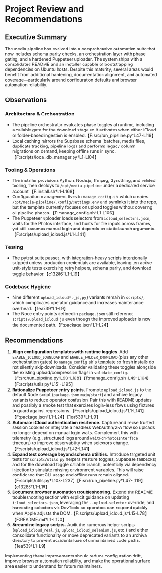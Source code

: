 # Project Review and Recommendations

## Executive Summary
The media pipeline has evolved into a comprehensive automation suite that now includes schema parity checks, an orchestration layer with phase gating, and a hardened Puppeteer uploader. The system ships with a consolidated README and an installer capable of bootstrapping dependencies on Ubuntu hosts. Despite this maturity, several areas would benefit from additional hardening, documentation alignment, and automated coverage—particularly around configuration defaults and browser automation reliability.

## Observations

### Architecture & Orchestration
* The pipeline orchestrator evaluates phase toggles at runtime, including a callable gate for the download stage so it activates when either iCloud or folder-based ingestion is enabled.【F:src/run_pipeline.py†L47-L119】
* Local caching mirrors the Supabase schema (batches, media files, duplicate tracking, pipeline logs) and performs legacy column migrations on demand, keeping offline runs in sync.【F:scripts/local_db_manager.py†L1-L104】

### Tooling & Operations
* The installer provisions Python, Node.js, ffmpeg, Syncthing, and related tooling, then deploys to `/opt/media-pipeline` under a dedicated service account.【F:install.sh†L1-L168】
* Configuration management lives in `manage_config.sh`, which creates `/opt/media-pipeline/.config/settings.env` and symlinks it into the repo, but the template currently focuses on upload toggles without covering all pipeline phases.【F:manage_config.sh†L1-L106】
* The Puppeteer uploader loads selectors from `icloud_selectors.json`, waits for the Photos interface, and hunts for file inputs across frames, yet still assumes manual login and depends on static launch arguments.【F:scripts/upload_icloud.js†L1-L141】

### Testing
* The pytest suite passes, with integration-heavy scripts intentionally skipped unless production credentials are available, leaving ten active unit-style tests exercising retry helpers, schema parity, and download toggle behavior.【c13286†L1-L19】

### Codebase Hygiene
* Nine different `upload_icloud*.{js,py}` variants remain in `scripts/`, which complicates operator guidance and increases maintenance overhead.【1ea539†L1-L9】
* The Node entry points defined in `package.json` still reference `scripts/upload_icloud.js` even though the improved uploader is now the documented path.【F:package.json†L1-L24】

## Recommendations

1. **Align configuration templates with runtime toggles.** Add `ENABLE_ICLOUD_DOWNLOAD` and `ENABLE_FOLDER_DOWNLOAD` (plus any other orchestration gates) to `manage_config.sh`'s template so fresh installs do not silently skip downloads. Consider validating these toggles alongside the existing upload/compression flags in `validate_config`.【F:src/run_pipeline.py†L90-L108】【F:manage_config.sh†L49-L104】【F:scripts/utils.py†L151-L195】
2. **Rationalize Puppeteer entry points.** Promote `upload_icloud.js` to the default Node script (`package.json` `main`/`start`) and archive legacy variants to reduce operator confusion. Pair this with README updates and possibly a smoke test that exercises login-less flows using fixtures to guard against regressions.【F:scripts/upload_icloud.js†L1-L141】【F:package.json†L1-L24】【1ea539†L1-L9】
3. **Automate iCloud authentication resilience.** Capture and reuse trusted session cookies or integrate a headless WebAuthn/2FA flow so uploads no longer depend on manual login waits. Complement this with telemetry (e.g., structured logs around `waitForPhotosInterface` timeouts) to improve observability when selectors change.【F:scripts/upload_icloud.js†L42-L141】
4. **Expand test coverage beyond schema utilities.** Introduce targeted unit tests for `scripts/utils.py` helpers (feature toggles, Supabase fallbacks) and for the download toggle callable branch, potentially via dependency injection to simulate missing environment variables. This will raise confidence that CLI usage and offline runs remain aligned.【F:scripts/utils.py†L108-L237】【F:src/run_pipeline.py†L47-L119】【c13286†L1-L19】
5. **Document browser automation troubleshooting.** Extend the README troubleshooting section with explicit guidance on updating `icloud_selectors.json`, leveraging the `--upload-selector` override, and harvesting selectors via DevTools so operators can respond quickly when Apple adjusts the DOM.【F:scripts/upload_icloud.js†L15-L78】【F:README.md†L1-L120】
6. **Streamline legacy scripts.** Audit the numerous helper scripts (`upload_icloud_real.js`, `upload_icloud_selenium.js`, etc.) and either consolidate functionality or move deprecated variants to an archival directory to prevent accidental use of unmaintained code paths.【1ea539†L1-L9】

Implementing these improvements should reduce configuration drift, improve browser automation reliability, and make the operational surface area easier to understand for future maintainers.
